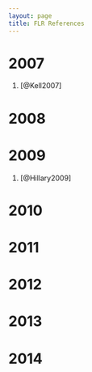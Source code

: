 ```yaml
---
layout: page
title: FLR References
---
```


# 2007

1. [@Kell2007]

# 2008

# 2009

1. [@Hillary2009]

# 2010

# 2011

# 2012

# 2013

# 2014

